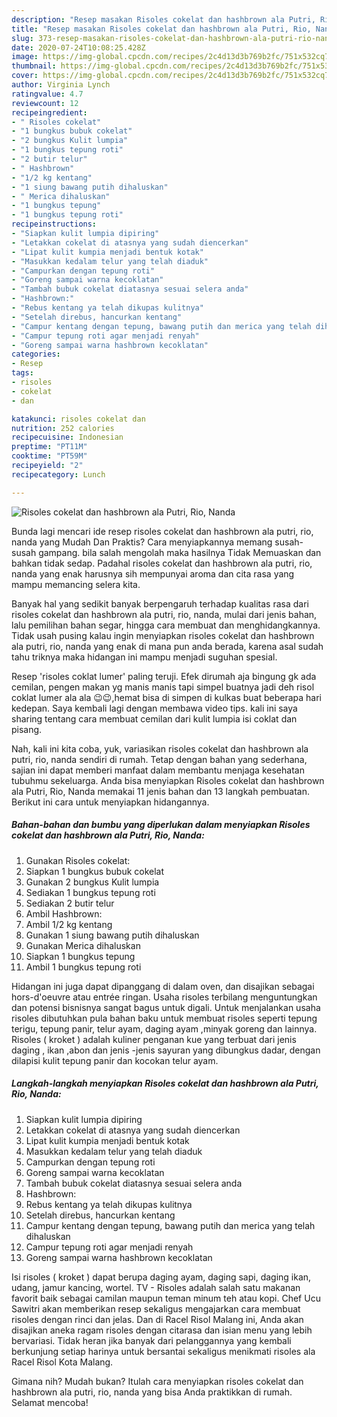 ```yaml
---
description: "Resep masakan Risoles cokelat dan hashbrown ala Putri, Rio, Nanda | Resep Membuat Risoles cokelat dan hashbrown ala Putri, Rio, Nanda Yang Sedap"
title: "Resep masakan Risoles cokelat dan hashbrown ala Putri, Rio, Nanda | Resep Membuat Risoles cokelat dan hashbrown ala Putri, Rio, Nanda Yang Sedap"
slug: 373-resep-masakan-risoles-cokelat-dan-hashbrown-ala-putri-rio-nanda-resep-membuat-risoles-cokelat-dan-hashbrown-ala-putri-rio-nanda-yang-sedap
date: 2020-07-24T10:08:25.428Z
image: https://img-global.cpcdn.com/recipes/2c4d13d3b769b2fc/751x532cq70/risoles-cokelat-dan-hashbrown-ala-putri-rio-nanda-foto-resep-utama.jpg
thumbnail: https://img-global.cpcdn.com/recipes/2c4d13d3b769b2fc/751x532cq70/risoles-cokelat-dan-hashbrown-ala-putri-rio-nanda-foto-resep-utama.jpg
cover: https://img-global.cpcdn.com/recipes/2c4d13d3b769b2fc/751x532cq70/risoles-cokelat-dan-hashbrown-ala-putri-rio-nanda-foto-resep-utama.jpg
author: Virginia Lynch
ratingvalue: 4.7
reviewcount: 12
recipeingredient:
- " Risoles cokelat"
- "1 bungkus bubuk cokelat"
- "2 bungkus Kulit lumpia"
- "1 bungkus tepung roti"
- "2 butir telur"
- " Hashbrown"
- "1/2 kg kentang"
- "1 siung bawang putih dihaluskan"
- " Merica dihaluskan"
- "1 bungkus tepung"
- "1 bungkus tepung roti"
recipeinstructions:
- "Siapkan kulit lumpia dipiring"
- "Letakkan cokelat di atasnya yang sudah diencerkan"
- "Lipat kulit kumpia menjadi bentuk kotak"
- "Masukkan kedalam telur yang telah diaduk"
- "Campurkan dengan tepung roti"
- "Goreng sampai warna kecoklatan"
- "Tambah bubuk cokelat diatasnya sesuai selera anda"
- "Hashbrown:"
- "Rebus kentang ya telah dikupas kulitnya"
- "Setelah direbus, hancurkan kentang"
- "Campur kentang dengan tepung, bawang putih dan merica yang telah dihaluskan"
- "Campur tepung roti agar menjadi renyah"
- "Goreng sampai warna hashbrown kecoklatan"
categories:
- Resep
tags:
- risoles
- cokelat
- dan

katakunci: risoles cokelat dan 
nutrition: 252 calories
recipecuisine: Indonesian
preptime: "PT11M"
cooktime: "PT59M"
recipeyield: "2"
recipecategory: Lunch

---
```



![Risoles cokelat dan hashbrown ala Putri, Rio, Nanda](https://img-global.cpcdn.com/recipes/2c4d13d3b769b2fc/751x532cq70/risoles-cokelat-dan-hashbrown-ala-putri-rio-nanda-foto-resep-utama.jpg)

Bunda lagi mencari ide resep risoles cokelat dan hashbrown ala putri, rio, nanda yang Mudah Dan Praktis? Cara menyiapkannya memang susah-susah gampang. bila salah mengolah maka hasilnya Tidak Memuaskan dan bahkan tidak sedap. Padahal risoles cokelat dan hashbrown ala putri, rio, nanda yang enak harusnya sih mempunyai aroma dan cita rasa yang mampu memancing selera kita.

Banyak hal yang sedikit banyak berpengaruh terhadap kualitas rasa dari risoles cokelat dan hashbrown ala putri, rio, nanda, mulai dari jenis bahan, lalu pemilihan bahan segar, hingga cara membuat dan menghidangkannya. Tidak usah pusing kalau ingin menyiapkan risoles cokelat dan hashbrown ala putri, rio, nanda yang enak di mana pun anda berada, karena asal sudah tahu triknya maka hidangan ini mampu menjadi suguhan spesial.

Resep &#39;risoles coklat lumer&#39; paling teruji. Efek dirumah aja bingung gk ada cemilan, pengen makan yg manis manis tapi simpel buatnya jadi deh risol coklat lumer ala ala 😉😉,hemat bisa di simpen di kulkas buat beberapa hari kedepan. Saya kembali lagi dengan membawa video tips. kali ini saya sharing tentang cara membuat cemilan dari kulit lumpia isi coklat dan pisang.


Nah, kali ini kita coba, yuk, variasikan risoles cokelat dan hashbrown ala putri, rio, nanda sendiri di rumah. Tetap dengan bahan yang sederhana, sajian ini dapat memberi manfaat dalam membantu menjaga kesehatan tubuhmu sekeluarga. Anda bisa menyiapkan Risoles cokelat dan hashbrown ala Putri, Rio, Nanda memakai 11 jenis bahan dan 13 langkah pembuatan. Berikut ini cara untuk menyiapkan hidangannya.

<!--inarticleads1-->

##### Bahan-bahan dan bumbu yang diperlukan dalam menyiapkan Risoles cokelat dan hashbrown ala Putri, Rio, Nanda:

1. Gunakan  Risoles cokelat:
1. Siapkan 1 bungkus bubuk cokelat
1. Gunakan 2 bungkus Kulit lumpia
1. Sediakan 1 bungkus tepung roti
1. Sediakan 2 butir telur
1. Ambil  Hashbrown:
1. Ambil 1/2 kg kentang
1. Gunakan 1 siung bawang putih dihaluskan
1. Gunakan  Merica dihaluskan
1. Siapkan 1 bungkus tepung
1. Ambil 1 bungkus tepung roti


Hidangan ini juga dapat dipanggang di dalam oven, dan disajikan sebagai hors-d&#39;oeuvre atau entrée ringan. Usaha risoles terbilang menguntungkan dan potensi bisnisnya sangat bagus untuk digali. Untuk menjalankan usaha risoles dibutuhkan pula bahan baku untuk membuat risoles seperti tepung terigu, tepung panir, telur ayam, daging ayam ,minyak goreng dan lainnya. Risoles ( kroket ) adalah kuliner penganan kue yang terbuat dari jenis daging , ikan ,abon dan jenis -jenis sayuran yang dibungkus dadar, dengan dilapisi kulit tepung panir dan kocokan telur ayam. 

<!--inarticleads2-->

##### Langkah-langkah menyiapkan Risoles cokelat dan hashbrown ala Putri, Rio, Nanda:

1. Siapkan kulit lumpia dipiring
1. Letakkan cokelat di atasnya yang sudah diencerkan
1. Lipat kulit kumpia menjadi bentuk kotak
1. Masukkan kedalam telur yang telah diaduk
1. Campurkan dengan tepung roti
1. Goreng sampai warna kecoklatan
1. Tambah bubuk cokelat diatasnya sesuai selera anda
1. Hashbrown:
1. Rebus kentang ya telah dikupas kulitnya
1. Setelah direbus, hancurkan kentang
1. Campur kentang dengan tepung, bawang putih dan merica yang telah dihaluskan
1. Campur tepung roti agar menjadi renyah
1. Goreng sampai warna hashbrown kecoklatan


Isi risoles ( kroket ) dapat berupa daging ayam, daging sapi, daging ikan, udang, jamur kancing, wortel. TV - Risoles adalah salah satu makanan favorit baik sebagai camilan maupun teman minum teh atau kopi. Chef Ucu Sawitri akan memberikan resep sekaligus mengajarkan cara membuat risoles dengan rinci dan jelas. Dan di Racel Risol Malang ini, Anda akan disajikan aneka ragam risoles dengan citarasa dan isian menu yang lebih bervariasi. Tidak heran jika banyak dari pelanggannya yang kembali berkunjung setiap harinya untuk bersantai sekaligus menikmati risoles ala Racel Risol Kota Malang. 

Gimana nih? Mudah bukan? Itulah cara menyiapkan risoles cokelat dan hashbrown ala putri, rio, nanda yang bisa Anda praktikkan di rumah. Selamat mencoba!
